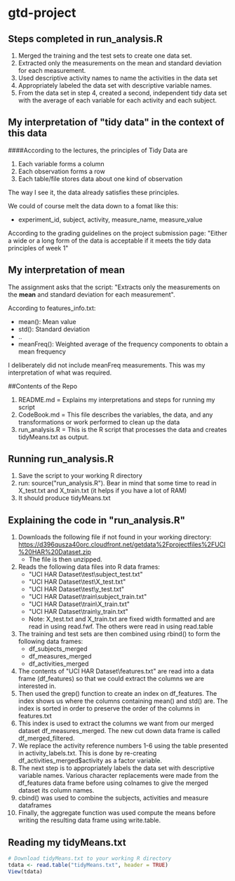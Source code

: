 gtd-project
===========

## Steps completed in run_analysis.R
1. Merged the training and the test sets to create one data set.
2. Extracted only the measurements on the mean and standard deviation for each measurement. 
3. Used descriptive activity names to name the activities in the data set
4. Appropriately labeled the data set with descriptive variable names. 
5. From the data set in step 4, created a second, independent tidy data set with the average of each variable for each activity and each subject.

## My interpretation of "tidy data" in the context of this data
####According to the lectures, the principles of Tidy Data are
1. Each variable forms a column
2. Each observation forms a row
3. Each table/file stores data about one kind of observation

The way I see it, the data already satisfies these principles. 

We could of course melt the data down to a fomat like this:
   * experiment_id, subject, activity, measure_name, measure_value

According to the grading guidelines on the project submission page:
"Either a wide or a long form of the data is acceptable if it meets the tidy data principles of week 1"
   

## My interpretation of mean
The assignment asks that the script:
"Extracts only the measurements on the **mean** and standard deviation for each measurement".

According to features_info.txt:
   * mean(): Mean value
   * std(): Standard deviation
   * ..
   * meanFreq(): Weighted average of the frequency components to obtain a mean frequency

I deliberately did not include meanFreq measurements. This was my interpretation of what was required.

##Contents of the Repo
1. README.md      = Explains my interpretations and steps for running my script
2. CodeBook.md    = This file describes the variables, the data, and any transformations or work  performed to clean up the data
3. run_analysis.R = This is the R script that processes the data and creates tidyMeans.txt as output.

## Running run_analysis.R
1. Save the script to your working R directory
2. run: source("run_analysis.R"). 
   Bear in mind that some time to read in X_test.txt and X_train.txt (it helps if you have a lot of RAM)
3. It should produce tidyMeans.txt

## Explaining the code in "run_analysis.R"
1. Downloads the following file if not found in your working directory:
   https://d396qusza40orc.cloudfront.net/getdata%2Fprojectfiles%2FUCI%20HAR%20Dataset.zip
   * The file is then unzipped.
2. Reads the following data files into R data frames:
   * "UCI HAR Dataset\\test\\subject_test.txt"
   * "UCI HAR Dataset\\test\\X_test.txt"
   * "UCI HAR Dataset\\test\\y_test.txt"
   * "UCI HAR Dataset\\train\\subject_train.txt"
   * "UCI HAR Dataset\\train\\X_train.txt"
   * "UCI HAR Dataset\\train\\y_train.txt"
   * Note: X_test.txt and X_train.txt are fixed width formatted and are read in using read.fwf. The others were read in using read.table
3. The training and test sets are then combined using rbind() to form the following data frames:
   * df_subjects_merged  
   * df_measures_merged  
   * df_activities_merged   
4. The contents of "UCI HAR Dataset\\features.txt" are read into a data frame (df_features) so that we could extract the columns we are interested in.
5. Then used the grep() function to create an index on df_features. The index shows us where the columns containing mean() and std() are. The index is sorted in order to preserve the order of the columns in features.txt
6. This index is used to extract the columns we want from our merged dataset df_measures_merged. The new cut down data frame is called df_merged_filtered.
7. We replace the activity reference numbers 1-6 using the table presented in activity_labels.txt. This is done by re-creating df_activities_merged$activity as a factor variable.
8. The next step is to appropriately labels the data set with descriptive variable names. Various character replacements were made from the df_features data frame before using colnames to give the merged dataset its column names.
9. cbind() was used to combine the subjects, activities and measure dataframes
10. Finally, the aggregate function was used compute the means before writing the resulting data frame using write.table.
   	

## Reading my tidyMeans.txt
```R
# Download tidyMeans.txt to your working R directory
tdata <- read.table("tidyMeans.txt", header = TRUE)
View(tdata)
```